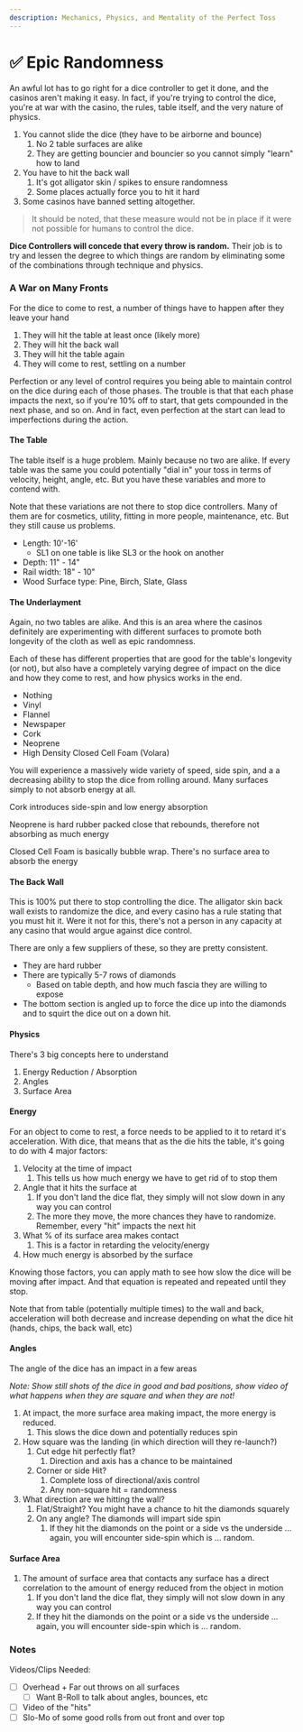 ```yaml
---
description: Mechanics, Physics, and Mentality of the Perfect Toss
---
```


# ✅ Epic Randomness

An awful lot has to go right for a dice controller to get it done, and the casinos aren't making it easy. In fact, if you're trying to control the dice, you're at war with the casino, the rules, table itself, and the very nature of physics.

1. You cannot slide the dice (they have to be airborne and bounce)
   1. No 2 table surfaces are alike
   2. They are getting bouncier and bouncier so you cannot simply "learn" how to land
2. You have to hit the back wall
   1. It's got alligator skin / spikes to ensure randomness
   2. Some places actually force you to hit it hard
3. Some casinos have banned setting altogether.&#x20;

> It should be noted, that these measure would not be in place if it were not possible for humans to control the dice.

**Dice Controllers will concede that every throw is random.** Their job is to try and lessen the degree to which things are random by eliminating some of the combinations through technique and physics.

### A War on Many Fronts

For the dice to come to rest, a number of things have to happen after they leave your hand

1. They will hit the table at least once (likely more)
2. They will hit the back wall
3. They will hit the table again
4. They will come to rest, settling on a number

Perfection or any level of control requires you being able to maintain control on the dice during each of those phases.  The trouble is that that each phase impacts the next, so if you're 10% off to start, that gets compounded in the next phase, and so on. And in fact, even perfection at the start can lead to imperfections during the action.

#### The Table

The table itself is a huge problem. Mainly because no two are alike.  If every table was the same you could potentially "dial in" your toss in terms of velocity, height, angle, etc. But you have these variables and more to contend with. &#x20;

Note that these variations are not there to stop dice controllers. Many of them are for cosmetics, utility, fitting in more people, maintenance, etc. But they still cause us problems.

* Length: 10'-16'
  * SL1 on one table is like SL3 or the hook on another
* Depth: 11" - 14"
* Rail width: 18" - 10"
* Wood Surface type: Pine, Birch, Slate, Glass

#### The Underlayment

Again, no two tables are alike. And this is an area where the casinos definitely are experimenting with different surfaces to promote both longevity of the cloth as well as epic randomness.

Each of these has different properties that are good for the table's longevity (or not), but also have a completely varying degree of impact on the dice and how they come to rest, and how physics works in the end.

* Nothing
* Vinyl
* Flannel
* Newspaper
* Cork
* Neoprene
* High Density Closed Cell Foam (Volara)

You will experience a massively wide variety of speed, side spin, and a a decreasing ability to stop the dice from rolling around. Many surfaces simply to not absorb energy at all.

Cork introduces side-spin and low energy absorption

Neoprene is hard rubber packed close that rebounds, therefore not absorbing as much energy

Closed Cell Foam is basically bubble wrap. There's no surface area to absorb the energy

#### The Back Wall

This is 100% put there to stop controlling the dice. The alligator skin back wall exists to randomize the dice, and every casino has a rule stating that you must hit it. Were it not for this, there's not a person in any capacity at any casino that would argue against dice control.

There are only a few suppliers of these, so they are pretty consistent.

* They are hard rubber
* There are typically 5-7 rows of diamonds
  * Based on table depth, and how much fascia they are willing to expose
* The bottom section is angled up to force the dice up into the diamonds and to squirt the dice out on a down hit.

#### Physics

There's 3 big concepts here to understand

1. Energy Reduction / Absorption
2. Angles
3. Surface Area

#### Energy

For an object to come to rest, a force needs to be applied to it to retard it's acceleration. With dice, that means that as the die hits the table, it's going to do with 4 major factors:

1. Velocity at the time of impact
   1. This tells us how much energy we have to get rid of to stop them
2. Angle that it hits the surface at
   1. If you don't land the dice flat, they simply will not slow down in any way you can control
   2. The more they move, the more chances they have to randomize. Remember, every "hit" impacts the next hit
3. What % of its surface area makes contact
   1. This is a factor in retarding the velocity/energy
4. How much energy is absorbed by the surface

Knowing those factors, you can apply math to see how slow the dice will be moving after impact. And that equation is repeated and repeated until they stop.

Note that from table (potentially multiple times) to the wall and back, acceleration will both decrease and increase depending on what the dice hit (hands, chips, the back wall, etc)

#### Angles

The angle of the dice has an impact in a few areas

_Note: Show still shots of the dice in good and bad positions, show video of what happens when they are square and when they are not!_

1. At impact, the more surface area making impact, the more energy is reduced.&#x20;
   1. This slows the dice down and potentially reduces spin
2. How square was the landing (in which direction will they re-launch?)
   1. Cut edge hit perfectly flat?
      1. Direction and axis has a chance to be maintained
   2. Corner or side Hit?
      1. Complete loss of directional/axis control
      2. Any non-square hit = randomness
3. What direction are we hitting the wall?
   1. Flat/Straight? You might have a chance to hit the diamonds squarely
   2. On any angle? The diamonds will impart side spin&#x20;
      1. If they hit the diamonds on the point or a side vs the underside ... again, you will encounter side-spin which is ... random.

#### Surface Area

1. The amount of surface area that contacts any surface has a direct correlation to the amount of energy reduced from the object in motion
   1. If you don't land the dice flat, they simply will not slow down in any way you can control
   2. If they hit the diamonds on the point or a side vs the underside ... again, you will encounter side-spin which is ... random.

### Notes

Videos/Clips Needed:

* [ ] Overhead + Far out throws on all surfaces
  * [ ] Want B-Roll to talk about angles, bounces, etc
* [ ] Video of the "hits"&#x20;
* [ ] Slo-Mo of some good rolls from out front and over top
